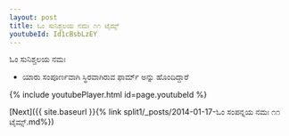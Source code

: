 ```yaml
---
layout: post
title: ಓಂ ಸುನಿಶ್ಚಲಯ ನಮಃ ೧೧ ಟೈಮ್ಸ್
youtubeId: Id1cBsbLzEY
---
```

 
 
 ಓಂ ಸುನಿಶ್ಚಲಯ ನಮಃ  
 
 -  ಯಾರು ಸಂಪೂರ್ಣವಾಗಿ ಸ್ಥಿರವಾಗಿರುವ ಫಾರ್ಮ್ ಅನ್ನು ಹೊಂದಿದ್ದಾರೆ 
 
  
 
  
 
 
 
 
 
 


{% include youtubePlayer.html id=page.youtubeId %}
 
[Next]({{ site.baseurl }}{% link  split1/_posts/2014-01-17-ಓಂ ಸಂಪನ್ನಯ ನಮಃ ೧೧ ಟೈಮ್ಸ್.md%})
 
